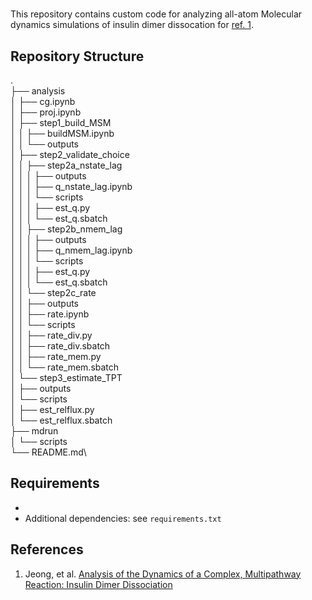# 
This repository contains custom code for analyzing all-atom Molecular dynamics simulations of insulin dimer dissocation for [ref. 1][1].

## Repository Structure
.\
├── analysis\
│   ├── cg.ipynb\
│   ├── proj.ipynb\
│   ├── step1_build_MSM\
│   │   ├── buildMSM.ipynb\
│   │   └── outputs\
│   ├── step2_validate_choice\
│   │   ├── step2a_nstate_lag\
│   │   │   ├── outputs\
│   │   │   ├── q_nstate_lag.ipynb\
│   │   │   └── scripts\
│   │   │       ├── est_q.py\
│   │   │       └── est_q.sbatch\
│   │   ├── step2b_nmem_lag\
│   │   │   ├── outputs\
│   │   │   ├── q_nmem_lag.ipynb\
│   │   │   └── scripts\
│   │   │       ├── est_q.py\
│   │   │       └── est_q.sbatch\
│   │   └── step2c_rate\
│   │       ├── outputs\
│   │       ├── rate.ipynb\
│   │       └── scripts\
│   │           ├── rate_div.py\
│   │           ├── rate_div.sbatch\
│   │           ├── rate_mem.py\
│   │           └── rate_mem.sbatch\
│   └── step3_estimate_TPT\
│       ├── outputs\
│       └── scripts\
│           ├── est_relflux.py\
│           └── est_relflux.sbatch\
├── mdrun\
│   └── scripts\
└── README.md\


## Requirements
- 
- Additional dependencies: see `requirements.txt`

## References
1. Jeong, et al. [Analysis of the Dynamics of a Complex, Multipathway Reaction: Insulin Dimer Dissociation][1]

[1]: https://doi.org/10.1021/acs.jpcb.4c06933
